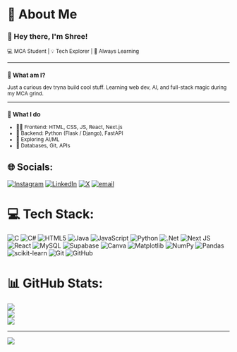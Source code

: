# 💫 About Me

<h3>👋 Hey there, I'm Shree!</h3>

<small>
💻 MCA Student | 💡 Tech Explorer | 🌱 Always Learning  
</small>

---

<small>

### 🧠 What am I?  
Just a curious dev tryna build cool stuff. Learning web dev, AI, and full-stack magic during my MCA grind.

---

### 🚀 What I do  
- 👨‍💻 Frontend: HTML, CSS, JS, React, Next.js  
- 🐍 Backend: Python (Flask / Django), FastAPI  
- 🧠 Exploring AI/ML  
- 💾 Databases, Git, APIs  

</small>




## 🌐 Socials:
[![Instagram](https://img.shields.io/badge/Instagram-%23E4405F.svg?logo=Instagram&logoColor=white)](https://instagram.com/sri_naik_18) [![LinkedIn](https://img.shields.io/badge/LinkedIn-%230077B5.svg?logo=linkedin&logoColor=white)](https://linkedin.com/in/shreenivasnaik2003) [![X](https://img.shields.io/badge/X-black.svg?logo=X&logoColor=white)](https://x.com/@Shreenivas64675) [![email](https://img.shields.io/badge/Email-D14836?logo=gmail&logoColor=white)](mailto:shreenivasnaik280@gmail.com) 

# 💻 Tech Stack:
![C](https://img.shields.io/badge/c-%2300599C.svg?style=for-the-badge&logo=c&logoColor=white) ![C#](https://img.shields.io/badge/c%23-%23239120.svg?style=for-the-badge&logo=csharp&logoColor=white) ![HTML5](https://img.shields.io/badge/html5-%23E34F26.svg?style=for-the-badge&logo=html5&logoColor=white) ![Java](https://img.shields.io/badge/java-%23ED8B00.svg?style=for-the-badge&logo=openjdk&logoColor=white) ![JavaScript](https://img.shields.io/badge/javascript-%23323330.svg?style=for-the-badge&logo=javascript&logoColor=%23F7DF1E) ![Python](https://img.shields.io/badge/python-3670A0?style=for-the-badge&logo=python&logoColor=ffdd54) ![.Net](https://img.shields.io/badge/.NET-5C2D91?style=for-the-badge&logo=.net&logoColor=white) ![Next JS](https://img.shields.io/badge/Next-black?style=for-the-badge&logo=next.js&logoColor=white) ![React](https://img.shields.io/badge/react-%2320232a.svg?style=for-the-badge&logo=react&logoColor=%2361DAFB) ![MySQL](https://img.shields.io/badge/mysql-4479A1.svg?style=for-the-badge&logo=mysql&logoColor=white) ![Supabase](https://img.shields.io/badge/Supabase-3ECF8E?style=for-the-badge&logo=supabase&logoColor=white) ![Canva](https://img.shields.io/badge/Canva-%2300C4CC.svg?style=for-the-badge&logo=Canva&logoColor=white) ![Matplotlib](https://img.shields.io/badge/Matplotlib-%23ffffff.svg?style=for-the-badge&logo=Matplotlib&logoColor=black) ![NumPy](https://img.shields.io/badge/numpy-%23013243.svg?style=for-the-badge&logo=numpy&logoColor=white) ![Pandas](https://img.shields.io/badge/pandas-%23150458.svg?style=for-the-badge&logo=pandas&logoColor=white) ![scikit-learn](https://img.shields.io/badge/scikit--learn-%23F7931E.svg?style=for-the-badge&logo=scikit-learn&logoColor=white) ![Git](https://img.shields.io/badge/git-%23F05033.svg?style=for-the-badge&logo=git&logoColor=white) ![GitHub](https://img.shields.io/badge/github-%23121011.svg?style=for-the-badge&logo=github&logoColor=white)
# 📊 GitHub Stats:
![](https://github-readme-stats.vercel.app/api?username=shreenivas18&theme=dark&hide_border=false&include_all_commits=false&count_private=false)<br/>
![](https://nirzak-streak-stats.vercel.app/?user=shreenivas18&theme=dark&hide_border=false)<br/>
![](https://github-readme-stats.vercel.app/api/top-langs/?username=shreenivas18&theme=dark&hide_border=false&include_all_commits=false&count_private=false&layout=compact)

---
[![](https://visitcount.itsvg.in/api?id=shreenivas18&icon=0&color=0)](https://visitcount.itsvg.in)

<!-- Proudly created with GPRM ( https://gprm.itsvg.in ) -->
